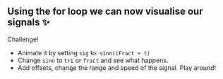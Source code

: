 Using the for loop we can now visualise our signals ✨
---
Challenge!
- Animate it by setting `sig` to: `sinn(iFract + t)`
- Change `sinn` to `tri` or `fract` and see what happens.
- Add offsets, change the range and speed of the signal. Play around!